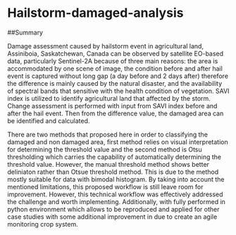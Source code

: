 # Hailstorm-damaged-analysis

##Summary

Damage assessment caused by hailstorm event in agricultural land, Assiniboia, Saskatchewan, Canada can be observed by satellite EO-based data, particularly Sentinel-2A because of three main reasons: the area is accommodated by one scene of image, the condition before and after hail event is captured without long gap (a day before and 2 days after) therefore the difference is mainly caused by the natural disaster, and the availability of spectral bands that sensitive with the health condition of vegetation. SAVI index is utilized to identify agricultural land that affected by the storm. Change assessment is performed with input from SAVI index before and after the hail event. Then from the difference value, the damaged area can be identified and calculated.

There are two methods that proposed here in order to classifying the damaged and non damaged area, first method relies on visual interpretation for determining the threshold value and the second method is Otsu thresholding which carries the capability of automatically determining the threshold value. However, the manual threshold method shows better deliniaton rather than Otsue threshold method. This is due to the method mostly suitable for data with bimodal histogram. By taking into account the mentioned limitations, this proposed workflow is still leave room for improvement. However, this technical workflow was effectively addressed the challenge and worth implementing. Additionally, with fully performed in python environment which allows to be reproduced and applied for other case studies with some additional improvement in due to create an agile monitoring crop system.
